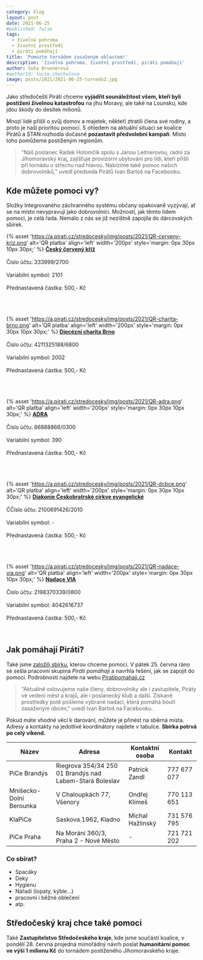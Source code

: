 ```yaml
---
category: blog
layout: post
date: 2021-06-25
#published: false
tags: 
  - živelná pohroma
  - životní prostředí
  - piráti pomáhají
title: 'Pomozte tornádem zasaženým oblastem!'
description: 'živelná pohroma, životní prostředí, piráti pomáhají'
author: Soňa Brunnerová
#authorId: lucie.chocholova
image: posts/2021/2021-06-25-tornado2.jpg
---
```


Jako středočeští Piráti chceme **vyjádřit sounáležitost všem, kteří byli postiženi živelnou katastrofou** na jihu Moravy, ale také na Lounsku, kde jdou škody do desítek milionů.

Mnozí lidé přišli o svůj domov a majetek, někteří ztratili člena své rodiny, a proto je naší prioritou pomoci. S ohledem na aktuální situaci se koalice Pirátů a STAN rozhodla dočasně **pozastavit předvolební kampaň**. Místo toho pomůžeme postiženým regionům. 

> "Náš poslanec Radek Holomčík spolu s Janou Leitnerovou, radní za Jihomoravský kraj, zajišťuje provizorní ubytování pro lidi, kteří přišli při tornádu o střechu nad hlavou. Nabízíme také pomoc našich dobrovolníků," uvedl předseda Pirátů Ivan Bartoš na Facebooku.

## Kde můžete pomoci vy?

Složky Integrovaného záchranného systému občany opakovaně vyzývají, ať se na místo nevypravují jako dobrovolníci. Možností, jak těmto lidem pomoci, je celá řada. Nemálo z nás se již nezištně zapojila do dárcovských sbírek.

{% asset 'https://a.pirati.cz/stredocesky/img/posts/2021/QR-cerveny-kriz.png' alt='QR platba' align='left' width='200px' style='margin: 0px 30px 10px 30px;' %}
[**Český červený kříž**](https://www.cervenykriz.eu/) <br> <br>
Číslo účtu: 333999/2700 <br> <br>
Variabilní symbol: 2101 <br> <br>
Přednastavená částka: 500,- Kč <br> <br> <br> <br>

{% asset 'https://a.pirati.cz/stredocesky/img/posts/2021/QR-charita-brno.png' alt='QR platba' align='left' width='200px' style='margin: 0px 30px 10px 30px;' %}
[**Diecézní charita Brno**](https://dchb.charita.cz/) <br> <br>
Číslo účtu: 4211325188/6800 <br> <br>
Variabilní symbol: 2002 <br> <br>
Přednastavená částka: 500,- Kč <br> <br> <br> <br>

{% asset 'https://a.pirati.cz/stredocesky/img/posts/2021/QR-adra.png' alt='QR platba' align='left' width='200px' style='margin: 0px 30px 10px 30px;' %}
[**ADRA**](https://darek.adra.cz/) <br> <br>
Číslo účtu: 66888866/0300 <br> <br>
Variabilní symbol: 390 <br> <br>
Přednastavená částka: 500,- Kč <br> <br> <br> <br>

{% asset 'https://a.pirati.cz/stredocesky/img/posts/2021/QR-dcbce.png' alt='QR platba' align='left' width='200px' style='margin: 0px 30px 10px 30px;' %}
[**Diakonie Českobratrské církve evangelické**](https://www.diakonie.cz/) <br> <br>
ČČíslo účtu: 2100691426/2010 <br> <br>
Variabilní symbol: - <br> <br>
Přednastavená částka: 500,- Kč <br> <br> <br> <br>

{% asset 'https://a.pirati.cz/stredocesky/img/posts/2021/QR-nadace-via.png' alt='QR platba' align='left' width='200px' style='margin: 0px 30px 10px 30px;' %}
[**Nadace VIA**](https://www.darujme.cz/projekt/1204937) <br> <br>
Číslo účtu: 2198370339/0800 <br> <br>
Variabilní symbol: 4042616737 <br> <br>
Přednastavená částka: 500,- Kč <br> <br> <br>

## Jak pomáhají Piráti?
Také jsme [založili sbírku](https://dary.pirati.cz/projekty-kampane/pirati-a-starostove-shromazduji-prostredky-na-pomoc-bouri-zasazenym-lidem-na-jizni-morave/), kterou chceme pomoci. V pátek 25. června ráno se sešla pracovní skupina *Piráti pomáhají* a navrhla řešení, jak se zapojit do pomoci. Podrobnosti najdete na webu [Piratipomahaji.cz](https://www.piratipomahaji.cz/pomoc-jmk-tornado)

> "Aktuálně oslovujeme naše členy, dobrovolníky ale i zastupitele, Piráty ve vedení měst a krajů, ale i poslanecký klub a další. Získané prostředky poté pošleme vybrané nadaci, která pomáhá bouří zasaženým obcím," uvedl Ivan Bartoš na Facebooku.

Pokud máte vhodné věci k darování, můžete je přinést na sběrná místa. Adresy a kontakty na jedotlivé koordinátory najdete v tabulce. **Sbírka potrvá po celý víkend.**

| Název                   | Adresa                                                  | Kontaktní osoba  | Kontakt     |
| ----------------------- | ------------------------------------------------------- | ---------------- | ----------- |
| PiCe Brandýs            | Riegrova 354/34 250 01 Brandýs nad Labem-Stará Boleslav | Patrick Zandl    | 777 677 077 |
| Mníšecko-Dolní Berounka | V Chaloupkách 77, Všenory                               | Ondřej Klimeš    | 770 113 651 |
| KlaPiCe                 | Saskova 1962, Kladno                                    | Michal Hažlinský | 731 576 795 |
| PiCe Praha              | Na Moráni 360/3, Praha 2 - Nové Město                   | -                | 721 721 202 |

### Co sbírat?
* Spacáky
* Deky
* Hygienu
* Nářadí (lopaty, kýble...)
* pracovní i běžné oblečení
* atp.

## Středočeský kraj chce také pomoci

Také **Zastupitelstvo Středočeského kraje**, kde jsme součástí koalice, v pondělí 28. června projedná mimořádný návrh poslat **humanitární pomoc ve výši 1 milionu Kč** do tornádem postiženého Jihomoravského kraje.

